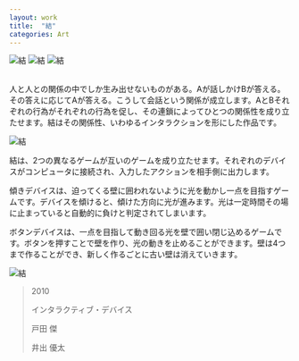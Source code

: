 ```yaml
---
layout: work
title:  "結"
categories: Art
---
```


![結](/img/works/art/yui/overview01.jpg)
![結](/img/works/art/yui/overview02.jpg)
![結](/img/works/art/yui/overview03.jpg)

<br />
人と人との関係の中でしか生み出せないものがある。Aが話しかけBが答える。その答えに応じてAが答える。こうして会話という関係が成立します。AとBそれぞれの行為がそれぞれの行為を促し、その連鎖によってひとつの関係性を成り立たせます。結はその関係性、いわゆるインタラクションを形にした作品です。

![結](/img/works/art/yui/diagram01.jpg)

結は、2つの異なるゲームが互いのゲームを成り立たせます。それぞれのデバイスがコンピュータに接続され、入力したアクションを相手側に出力します。

傾きデバイスは、迫ってくる壁に囲われないように光を動かし一点を目指すゲームです。デバイスを傾けると、傾けた方向に光が進みます。光は一定時間その場に止まっていると自動的に負けと判定されてしまいます。 

ボタンデバイスは、一点を目指して動き回る光を壁で囲い閉じ込めるゲームです。ボタンを押すことで壁を作り、光の動きを止めることができます。壁は4つまで作ることができ、新しく作るごとに古い壁は消えていきます。

![結](/img/works/art/yui/diagram02.jpg)

> 2010
> 
> インタラクティブ・デバイス
> 
> 戸田 傑
> 
> 井出 優太
